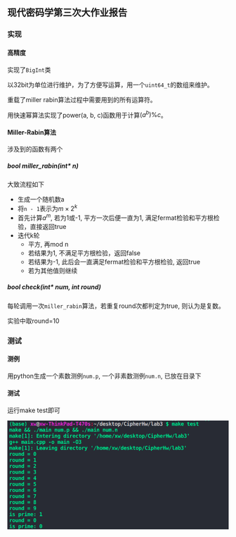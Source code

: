 ## 现代密码学第三次大作业报告

### 实现

#### 高精度

实现了`BigInt`类

以32bit为单位进行维护，为了方便写运算，用一个`uint64_t`的数组来维护。

重载了miller rabin算法过程中需要用到的所有运算符。

用快速幂算法实现了power(a, b, c)函数用于计算$(a^b)\%c$。

#### Miller-Rabin算法

涉及到的函数有两个

##### bool miller_rabin(int* n)

大致流程如下

- 生成一个随机数a
- 将`n - 1`表示为$m \times 2^k$
- 首先计算$a^m$, 若为1或-1, 平方一次后便一直为1, 满足fermat检验和平方根检验，直接返回true
- 迭代k轮
  - 平方, 再mod n
  - 若结果为1, 不满足平方根检验，返回false
  - 若结果为-1, 此后会一直满足fermat检验和平方根检验, 返回true
  - 若为其他值则继续

##### bool check(int* num, int round)

每轮调用一次`miller_rabin`算法，若重复round次都判定为true, 则认为是复数。

实验中取round=10

### 测试

#### 测例

用python生成一个素数测例`num.p`, 一个非素数测例`num.n`, 已放在目录下

#### 测试

运行make test即可

![image-20210604201356074](pics/image-20210604201356074.png)



